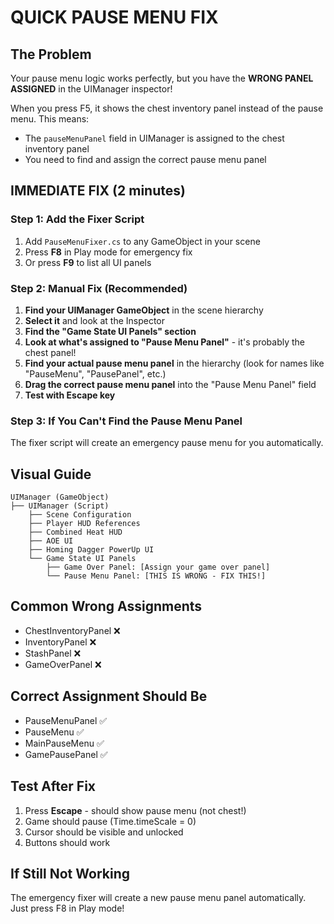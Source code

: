 # QUICK PAUSE MENU FIX

## The Problem
Your pause menu logic works perfectly, but you have the **WRONG PANEL ASSIGNED** in the UIManager inspector!

When you press F5, it shows the chest inventory panel instead of the pause menu. This means:
- The `pauseMenuPanel` field in UIManager is assigned to the chest inventory panel
- You need to find and assign the correct pause menu panel

## IMMEDIATE FIX (2 minutes)

### Step 1: Add the Fixer Script
1. Add `PauseMenuFixer.cs` to any GameObject in your scene
2. Press **F8** in Play mode for emergency fix
3. Or press **F9** to list all UI panels

### Step 2: Manual Fix (Recommended)
1. **Find your UIManager GameObject** in the scene hierarchy
2. **Select it** and look at the Inspector
3. **Find the "Game State UI Panels" section**
4. **Look at what's assigned to "Pause Menu Panel"** - it's probably the chest panel!
5. **Find your actual pause menu panel** in the hierarchy (look for names like "PauseMenu", "PausePanel", etc.)
6. **Drag the correct pause menu panel** into the "Pause Menu Panel" field
7. **Test with Escape key**

### Step 3: If You Can't Find the Pause Menu Panel
The fixer script will create an emergency pause menu for you automatically.

## Visual Guide

```
UIManager (GameObject)
├── UIManager (Script)
    ├── Scene Configuration
    ├── Player HUD References  
    ├── Combined Heat HUD
    ├── AOE UI
    ├── Homing Dagger PowerUp UI
    └── Game State UI Panels
        ├── Game Over Panel: [Assign your game over panel]
        └── Pause Menu Panel: [THIS IS WRONG - FIX THIS!]
```

## Common Wrong Assignments
- ChestInventoryPanel ❌
- InventoryPanel ❌  
- StashPanel ❌
- GameOverPanel ❌

## Correct Assignment Should Be
- PauseMenuPanel ✅
- PauseMenu ✅
- MainPauseMenu ✅
- GamePausePanel ✅

## Test After Fix
1. Press **Escape** - should show pause menu (not chest!)
2. Game should pause (Time.timeScale = 0)
3. Cursor should be visible and unlocked
4. Buttons should work

## If Still Not Working
The emergency fixer will create a new pause menu panel automatically. Just press F8 in Play mode!